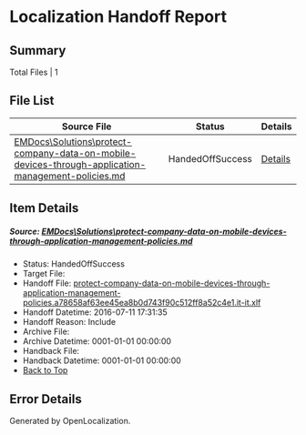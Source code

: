 # <a name='report-top'></a> Localization Handoff Report

## Summary
 Total Files | 1

## File List
 Source File | Status | Details 
 ----------- | ------ | ------- 
 [EMDocs\Solutions\protect-company-data-on-mobile-devices-through-application-management-policies.md](https://github.com/Microsoft/EMDocs-pr/blob/e02bcf307b0dbff9c682cc3533fcd9a15c17a76f/EMDocs/Solutions/protect-company-data-on-mobile-devices-through-application-management-policies.md) | HandedOffSuccess | [Details](#2c1de581d00f1569a2e8ba7c64246acbe9ba5754328)

## Item Details
##### <a name='2c1de581d00f1569a2e8ba7c64246acbe9ba5754328'></a> Source: [EMDocs\Solutions\protect-company-data-on-mobile-devices-through-application-management-policies.md](https://github.com/Microsoft/EMDocs-pr/blob/e02bcf307b0dbff9c682cc3533fcd9a15c17a76f/EMDocs/Solutions/protect-company-data-on-mobile-devices-through-application-management-policies.md)
* Status: HandedOffSuccess
* Target File: 
* Handoff File: [protect-company-data-on-mobile-devices-through-application-management-policies.a78658af63ee45ea8b0d743f90c512ff8a52c4e1.it-it.xlf](https://github.com/Microsoft/EM.handoff/blob/3ffeb3e784419228252bfa874ad244171f5c4804/ol-handoff/Microsoft/EMDocs-pr.it-it/master/protect-company-data-on-mobile-devices-through-application-management-policies.a78658af63ee45ea8b0d743f90c512ff8a52c4e1.it-it.xlf)
* Handoff Datetime: 2016-07-11 17:31:35
* Handoff Reason: Include
* Archive File: 
* Archive Datetime: 0001-01-01 00:00:00
* Handback File: 
* Handback Datetime: 0001-01-01 00:00:00
* [Back to Top](#report-top)


## Error Details

Generated by OpenLocalization.
